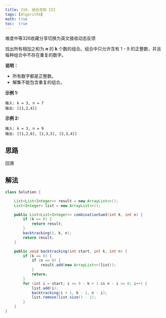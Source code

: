 ```yaml
---
title: 216. 组合总和 III
tags: [Algorithm]
math: true
toc:  true
---
```


难度中等326收藏分享切换为英文接收动态反馈

找出所有相加之和为 ***n*** 的 **k** 个数的组合。组合中只允许含有 1 - 9 的正整数，并且每种组合中不存在重复的数字。

**说明：**

- 所有数字都是正整数。
- 解集不能包含重复的组合。 

**示例 1:**

```
输入: k = 3, n = 7
输出: [[1,2,4]]
```

**示例 2:**

```
输入: k = 3, n = 9
输出: [[1,2,6], [1,3,5], [2,3,4]]
```

## 思路

回溯

## 解法

```java
class Solution {

    List<List<Integer>> result = new ArrayList<>();
    List<Integer> list = new ArrayList<>();

    public List<List<Integer>> combinationSum3(int k, int n) {
        if (k == 0) {
            return result;
        }
        backtracking(1, k, n);
        return result;
    }

    public void backtracking(int start, int k, int n) {
        if (k == 0) {
            if (n == 0) {
                result.add(new ArrayList<>(list));
            }
            return;
        }
        for (int i = start; i <= 9 - k + 1 && n - i >= 0; i++) {
            list.add(i);
            backtracking(i + 1, k - 1, n - i);
            list.remove(list.size() - 1);
        }
    }
}
```

